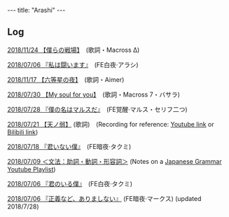 --- title: "Arashi" ---


## Log

[2018/11/24 【僕らの戦場】](/_posts/20181124_senjou.html)　(歌詞・Macross Δ)

[2018/07/06 『私は闘います』](/_posts/20181117_6clear.html)　(FE白夜·アラシ)

[2018/11/17 【六等星の夜】](/_posts/20181117_roku.html)　(歌詞・Aimer)

[2018/07/30 【My soul for you】](/_posts/20180730_my_soul.html)　(歌詞・Macross 7・バサラ)

[2018/07/28 『僕の名はマルスだ』](/_posts/20180728_marth.html)　(FE覚醒·マルス・セリフ二つ)

[2018/07/21 【天ノ弱】](/_posts/20180721_yowa.html) (歌詞)　(Recording for reference: [Youtube link](https://youtu.be/EoxRhxsTmNg) or [Bilibili link](https://www.bilibili.com/video/av7200271/))

[2018/07/18 『君いない僕』](/_posts/20180718_sawaruna.html)　(FE暗夜·タクミ)

[2018/07/09 ＜文法：助詞・動詞・形容詞＞](/_posts/20180709_JG1.html) (Notes on a [Japanese Grammar Youtube Playlist](https://www.youtube.com/playlist?list=PLINFE8v4DOhtUkvfx3UrJ8CwD9U7xWbZA))

[2018/07/06 『君のいる僕』](/_posts/20180706_kimi.html)　(FE白夜·タクミ)

[2018/07/06 『正義など、ありましない』](/_posts/20180706_seigi.html) (FE暗夜·マークス) (updated 2018/7/28)
